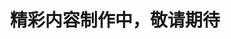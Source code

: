---
layout: '@/templates/BasePost.astro'
title: 精彩内容制作中，敬请期待
description: 精彩内容制作中，敬请期待
pubDate: 2025-03-03T00:00:00Z
imgSrc: '/assets/images/5.jpg'
imgAlt: '鸿德易物栈'
---